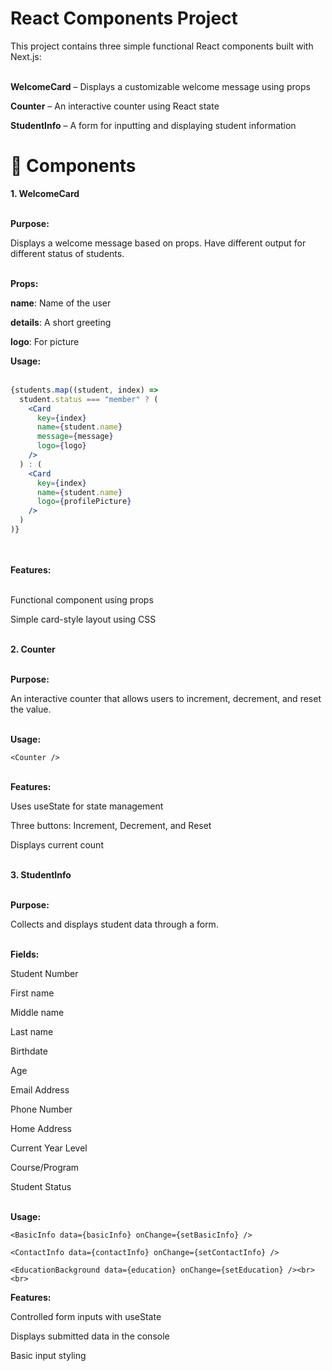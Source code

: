 # React Components Project
This project contains three simple functional React components built with Next.js:<br><br>

**WelcomeCard** – Displays a customizable welcome message using props

**Counter** – An interactive counter using React state

**StudentInfo** – A form for inputting and displaying student information

# 🔧 Components

**1. WelcomeCard**<br><br>

**Purpose:** 

Displays a welcome message based on props. Have different output for different status of students.<br><br>

**Props:**

**name**: Name of the user

**details**: A short greeting

**logo**: For picture

**Usage:** <br><br>


```jsx
{students.map((student, index) => 
  student.status === "member" ? (
    <Card
      key={index}
      name={student.name}
      message={message}
      logo={logo}
    />
  ) : (
    <Card
      key={index}
      name={student.name}
      logo={profilePicture}
    />
  )
)}
```
      
<br><br>
**Features:**
<br><br>

Functional component using props

Simple card-style layout using CSS<br><br>


**2. Counter**<br><br>

**Purpose:**

An interactive counter that allows users to increment, decrement, and reset the value.<br><br>

**Usage:**

```<Counter />```<br><br>

**Features:**

Uses useState for state management

Three buttons: Increment, Decrement, and Reset

Displays current count<br><br>


**3. StudentInfo**<br><br>

**Purpose:**

Collects and displays student data through a form.<br><br>

**Fields:**

Student Number

First name

Middle name

Last name

Birthdate

Age

Email Address

Phone Number

Home Address

Current Year Level

Course/Program

Student Status<br><br>


**Usage:**

```<BasicInfo data={basicInfo} onChange={setBasicInfo} />```

```<ContactInfo data={contactInfo} onChange={setContactInfo} />```

```<EducationBackground data={education} onChange={setEducation} /><br><br>```

**Features:**

Controlled form inputs with useState

Displays submitted data in the console

Basic input styling

